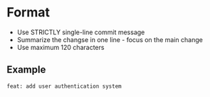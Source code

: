 # Format

- Use STRICTLY single-line commit message
- Summarize the changse in one line - focus on the main change
- Use maximum 120 characters

## Example

```
feat: add user authentication system
```
